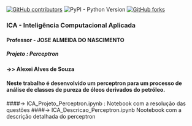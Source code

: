 [![GitHub contributors](https://img.shields.io/github/contributors/AlexeiAS/AulasVC?color=green)](https://github.com/AlexeiAS/AulasVC/graphs/contributors)
![PyPI - Python Version](https://img.shields.io/pypi/pyversions/Django?color=green)
[![GitHub forks](https://img.shields.io/github/forks/AlexeiAS/AulasVC?logoColor=green&style=social)](https://github.com/AlexeiAS/AulasVC/network/members)


### ICA - Inteligência Computacional Aplicada
#### Professor - JOSE ALMEIDA DO NASCIMENTO
##### Projeto : Perceptron
#### ->>  Alexei Alves de Souza

#### Neste trabalho é desenvolvido um perceptron para um processo de análise de classes de pureza de óleos derivados do petróleo.
####-> ICA_Projeto_Perceptron.ipynb : Notebook com a resolução das questões
####-> ICA_Descricao_Perceptron.ipynb  Nootebook com a descrição detalhada do perceptron
